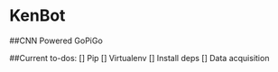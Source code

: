 # KenBot
##CNN Powered GoPiGo

##Current to-dos:
 [] Pip
 [] Virtualenv
 [] Install deps
 [] Data acquisition
